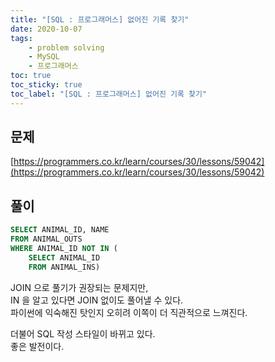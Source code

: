 ```yaml
---
title: "[SQL : 프로그래머스] 없어진 기록 찾기"
date: 2020-10-07
tags:
    - problem solving
    - MySQL
    - 프로그래머스
toc: true
toc_sticky: true
toc_label: "[SQL : 프로그래머스] 없어진 기록 찾기"
---
```

## 문제
[https://programmers.co.kr/learn/courses/30/lessons/59042](https://programmers.co.kr/learn/courses/30/lessons/59042)
## 풀이
```sql
SELECT ANIMAL_ID, NAME
FROM ANIMAL_OUTS
WHERE ANIMAL_ID NOT IN (
    SELECT ANIMAL_ID
    FROM ANIMAL_INS)
```
JOIN 으로 풀기가 권장되는 문제지만,  
IN 을 알고 있다면 JOIN 없이도 풀어낼 수 있다.  
파이썬에 익숙해진 탓인지 오히려 이쪽이 더 직관적으로 느껴진다.  
  
더불어 SQL 작성 스타일이 바뀌고 있다.  
좋은 발전이다.  